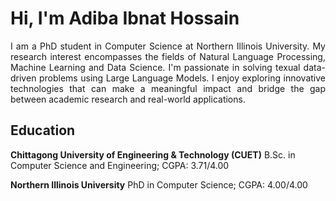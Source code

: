 # Hi, I'm Adiba Ibnat Hossain
<div style="text-align: justify;">
I am a PhD student in Computer Science at Northern Illinois University. My research interest encompasses the fields of Natural Language Processing, Machine Learning and Data Science. I'm passionate in solving texual data-driven problems using Large Language Models. I enjoy exploring innovative technologies that can make a meaningful impact and bridge the gap between academic research and real-world applications.
</div>


## Education
**Chittagong University of Engineering & Technology (CUET)**
B.Sc. in Computer Science and Engineering; CGPA: 3.71/4.00

**Northern Illinois University**
PhD in Computer Science; CGPA: 4.00/4.00

